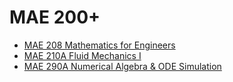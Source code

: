 # MAE 200+
* [MAE 208 Mathematics for Engineers](/MAE/MAE200+/MAE208.md)
* [MAE 210A Fluid Mechanics I](/MAE/MAE200+/MAE210A.md)
* [MAE 290A Numerical Algebra & ODE Simulation](/MAE/MAE200+/MAE290A.md)
